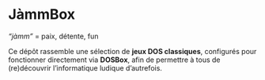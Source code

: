 # JàmmBox

_“jàmm”_ = paix, détente, fun 

Ce dépôt rassemble une sélection de **jeux DOS classiques**, configurés pour fonctionner directement via **DOSBox**, afin de permettre à tous de (re)découvrir l’informatique ludique d’autrefois.
